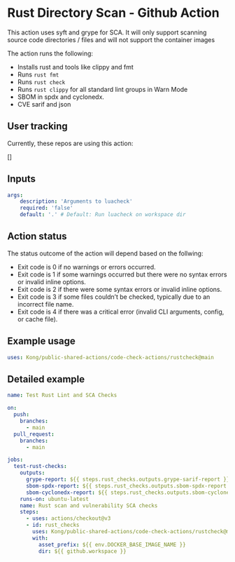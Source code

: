 # Rust Directory Scan - Github Action

This action uses syft and grype for SCA. It will only support scanning source code directories / files and will not support the container images


The action runs the following:
- Installs rust and tools like clippy and fmt
- Runs `rust fmt`
- Runs `rust check`
- Runs `rust clippy` for all standard lint groups in Warn Mode
- SBOM in spdx and cyclonedx.
- CVE sarif and json 

## User tracking

Currently, these repos are using this action:

[]

## Inputs

```yaml
args: 
    description: 'Arguments to luacheck'
    required: 'false'
    default: '.' # Default: Run luacheck on workspace dir 
```

## Action status
The status outcome of the action will depend based on the follwing:

- Exit code is 0 if no warnings or errors occurred.
- Exit code is 1 if some warnings occurred but there were no syntax errors or invalid inline options.
- Exit code is 2 if there were some syntax errors or invalid inline options.
- Exit code is 3 if some files couldn’t be checked, typically due to an incorrect file name.
- Exit code is 4 if there was a critical error (invalid CLI arguments, config, or cache file).

## Example usage

```yaml
uses: Kong/public-shared-actions/code-check-actions/rustcheck@main

```

## Detailed example

```yaml
name: Test Rust Lint and SCA Checks

on:
  push:
    branches:
      - main
  pull_request:
    branches:
      - main

jobs:
  test-rust-checks:
    outputs:
      grype-report: ${{ steps.rust_checks.outputs.grype-sarif-report }}
      sbom-spdx-report: ${{ steps.rust_checks.outputs.sbom-spdx-report }}
      sbom-cyclonedx-report: ${{ steps.rust_checks.outputs.sbom-cyclonedx-report }}
    runs-on: ubuntu-latest
    name: Rust scan and vulnerability SCA checks
    steps:
      - uses: actions/checkout@v3
      - id: rust_checks
        uses: Kong/public-shared-actions/code-check-actions/rustcheck@main
        with:
          asset_prefix: ${{ env.DOCKER_BASE_IMAGE_NAME }}
          dir: ${{ github.workspace }}
```